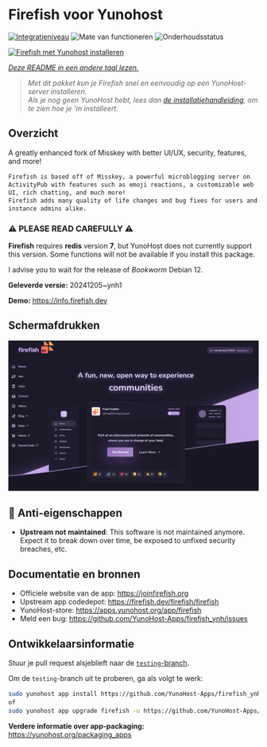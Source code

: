 <!--
NB: Deze README is automatisch gegenereerd door <https://github.com/YunoHost/apps/tree/master/tools/readme_generator>
Hij mag NIET handmatig aangepast worden.
-->

# Firefish voor Yunohost

[![Integratieniveau](https://apps.yunohost.org/badge/integration/firefish)](https://ci-apps.yunohost.org/ci/apps/firefish/)
![Mate van functioneren](https://apps.yunohost.org/badge/state/firefish)
![Onderhoudsstatus](https://apps.yunohost.org/badge/maintained/firefish)

[![Firefish met Yunohost installeren](https://install-app.yunohost.org/install-with-yunohost.svg)](https://install-app.yunohost.org/?app=firefish)

*[Deze README in een andere taal lezen.](./ALL_README.md)*

> *Met dit pakket kun je Firefish snel en eenvoudig op een YunoHost-server installeren.*  
> *Als je nog geen YunoHost hebt, lees dan [de installatiehandleiding](https://yunohost.org/install), om te zien hoe je 'm installeert.*

## Overzicht


A greatly enhanced fork of Misskey with better UI/UX, security, features, and more!


    Firefish is based off of Misskey, a powerful microblogging server on ActivityPub with features such as emoji reactions, a customizable web UI, rich chatting, and much more!
    Firefish adds many quality of life changes and bug fixes for users and instance admins alike.

### ⚠️ PLEASE READ CAREFULLY ⚠️

**Firefish** requires **redis** version **7**, but YunoHost does not currently support this version.
Some functions will not be available if you install this package.

I advise you to wait for the release of _Bookworm_ Debian 12.

**Geleverde versie:** 20241205~ynh1

**Demo:** <https://info.firefish.dev>

## Schermafdrukken

![Schermafdrukken van Firefish](./doc/screenshots/screenshot-firefish.png)

## :red_circle: Anti-eigenschappen

- **Upstream not maintained**: This software is not maintained anymore. Expect it to break down over time, be exposed to unfixed security breaches, etc.

## Documentatie en bronnen

- Officiele website van de app: <https://joinfirefish.org>
- Upstream app codedepot: <https://firefish.dev/firefish/firefish>
- YunoHost-store: <https://apps.yunohost.org/app/firefish>
- Meld een bug: <https://github.com/YunoHost-Apps/firefish_ynh/issues>

## Ontwikkelaarsinformatie

Stuur je pull request alsjeblieft naar de [`testing`-branch](https://github.com/YunoHost-Apps/firefish_ynh/tree/testing).

Om de `testing`-branch uit te proberen, ga als volgt te werk:

```bash
sudo yunohost app install https://github.com/YunoHost-Apps/firefish_ynh/tree/testing --debug
of
sudo yunohost app upgrade firefish -u https://github.com/YunoHost-Apps/firefish_ynh/tree/testing --debug
```

**Verdere informatie over app-packaging:** <https://yunohost.org/packaging_apps>
